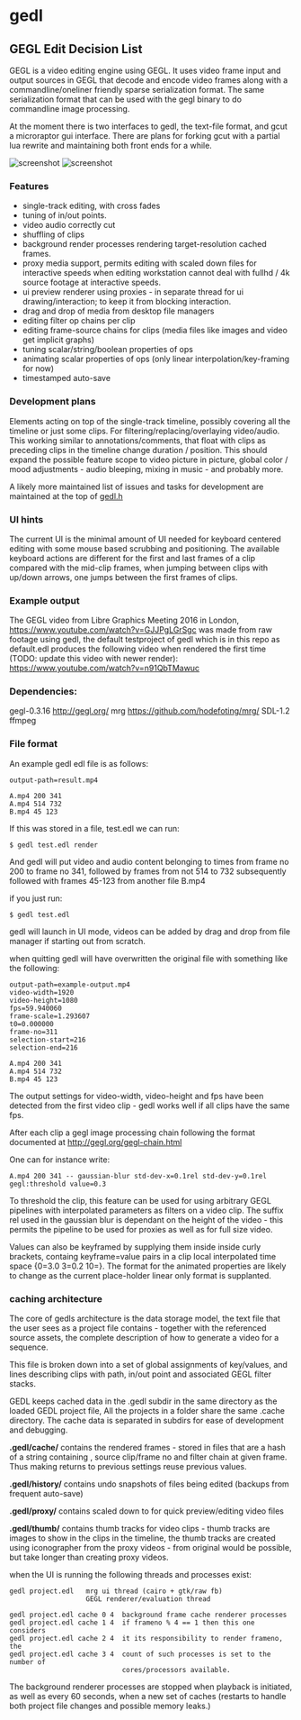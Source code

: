 # gedl

## GEGL Edit Decision List

GEGL is a video editing engine using GEGL. It uses video frame input and output
sources in GEGL that decode and encode video frames along with a
commandline/oneliner friendly sparse serialization format. The same
serialization format that can be used with the gegl binary to do commandline
image processing.

At the moment there is two interfaces to gedl, the text-file format, and gcut a
microraptor gui interface. There are plans for forking gcut with a partial lua
rewrite and maintaining both front ends for a while.

![screenshot](http://pippin.gimp.org/gedl/gedl-help.png)
![screenshot](http://pippin.gimp.org/gedl/gedl2.png)

### Features

 - single-track editing, with cross fades
 - tuning of in/out points.
 - video audio correctly cut
 - shuffling of clips
 - background render processes rendering target-resolution cached frames.
 - proxy media support, permits editing with scaled down files for interactive speeds when editing workstation cannot deal with fullhd / 4k source footage at interactive speeds.
 - ui preview renderer using proxies - in separate thread for ui drawing/interaction; to keep it from blocking interaction.
 - drag and drop of media from desktop file managers
 - editing filter op chains per clip
 - editing frame-source chains for clips (media files like images and video get implicit graphs)
 - tuning scalar/string/boolean properties of ops
 - animating scalar properties of ops (only linear interpolation/key-framing for
now)
 - timestamped auto-save

### Development plans

Elements acting on top of the single-track timeline, possibly covering all the
timeline or just some clips. For filtering/replacing/overlaying video/audio.
This working similar to annotations/comments, that float with clips as
preceding clips in the timeline change duration / position. This should expand
the possible feature scope to video picture in picture, global color / mood
adjustments - audio bleeping, mixing in music - and probably more.

A likely more maintained list of issues and tasks for development are
maintained at the top of [gedl.h](https://github.com/hodefoting/gedl/blob/master/gedl.h)

### UI hints

The current UI is the minimal amount of UI needed for keyboard centered editing
with some mouse based scrubbing and positioning. The available keyboard actions
are different for the first and last frames of a clip compared with the
mid-clip frames, when jumping between clips with up/down arrows, one jumps
between the first frames of clips.

### Example output

The GEGL video from Libre Graphics Meeting 2016 in London,
https://www.youtube.com/watch?v=GJJPgLGrSgc was made from raw footage using
gedl, the default testproject of gedl which is in this repo as default.edl
produces the following video when rendered the first time (TODO: update this
video with newer render):
https://www.youtube.com/watch?v=n91QbTMawuc

### Dependencies:

   gegl-0.3.16  http://gegl.org/
   mrg          https://github.com/hodefoting/mrg/
   SDL-1.2
   ffmpeg

### File format

An example gedl edl file is as follows:

    output-path=result.mp4

    A.mp4 200 341
    A.mp4 514 732
    B.mp4 45 123

If this was stored in a file, test.edl we can run:

    $ gedl test.edl render

And gedl will put video and audio content belonging to times from frame no 200 to frame no 341, followed by frames from not 514 to 732 subsequently followed with frames 45-123 from another file B.mp4

if you just run:

    $ gedl test.edl

gedl will launch in UI mode, videos can be added by drag and drop from
file manager if starting out from scratch.

when quitting gedl will have overwritten the original file
with something like the following:

    output-path=example-output.mp4
    video-width=1920
    video-height=1080
    fps=59.940060
    frame-scale=1.293607
    t0=0.000000
    frame-no=311
    selection-start=216
    selection-end=216
    
    A.mp4 200 341
    A.mp4 514 732
    B.mp4 45 123

The output settings  for video-width, video-height and fps have been detected
from the first video clip - gedl works well if all clips have the same fps.

After each clip a gegl image processing chain following the format documented
at http://gegl.org/gegl-chain.html

One can for instance write:

    A.mp4 200 341 -- gaussian-blur std-dev-x=0.1rel std-dev-y=0.1rel gegl:threshold value=0.3

To threshold the clip, this feature can be used for using arbitrary GEGL
pipelines with interpolated parameters as filters on a video clip. The suffix
rel used in the gaussian blur is dependant on the height of the video - this
permits the pipeline to be used for proxies as well as for full size video.

Values can also be keyframed by supplying them inside inside curly brackets,
containg keyframe=value pairs in a clip local interpolated time space {0=3.0
3=0.2 10=}. The format for the animated properties are likely to change as
the current place-holder linear only format is supplanted.

### caching architecture

The core of gedls architecture is the data storage model, the text file that
the user sees as a project file contains - together with the referenced source
assets, the complete description of how to generate a video for a sequence.

This file is broken down into a set of global assignments of key/values, and
lines describing clips with path, in/out point and associated GEGL filter
stacks.

GEDL keeps cached data in the .gedl subdir in the same directory as the loaded
GEDL project file, All the projects in a folder share the same .cache
directory. The cache data is separated in subdirs for ease of development and
debugging.

**.gedl/cache/**   contains the rendered frames - stored in files that are a hash
of a string containing , source clip/frame no and filter chain at given frame.
Thus making returns to previous settings reuse previous values.

**.gedl/history/**  contains undo snapshots of files being edited (backups from
frequent auto-save)

**.gedl/proxy/**  contains scaled down to for quick preview/editing video files

**.gedl/thumb/**  contains thumb tracks for video clips - thumb tracks are images
to show in the clips in the timeline, the thumb tracks are created using
iconographer from the proxy videos - from original would be possible, but take
longer than creating proxy videos.

when the UI is running the following threads and processes exist:

    gedl project.edl   mrg ui thread (cairo + gtk/raw fb)
                       GEGL renderer/evaluation thread

    gedl project.edl cache 0 4  background frame cache renderer processes
    gedl project.edl cache 1 4  if frameno % 4 == 1 then this one considers
    gedl project.edl cache 2 4  it its responsibility to render frameno, the
    gedl project.edl cache 3 4  count of such processes is set to the number of
                                cores/processors available.

The background renderer processes are stopped when playback is initiated, as
well as every 60 seconds, when a new set of caches (restarts to handle both
project file changes and possible memory leaks.)

